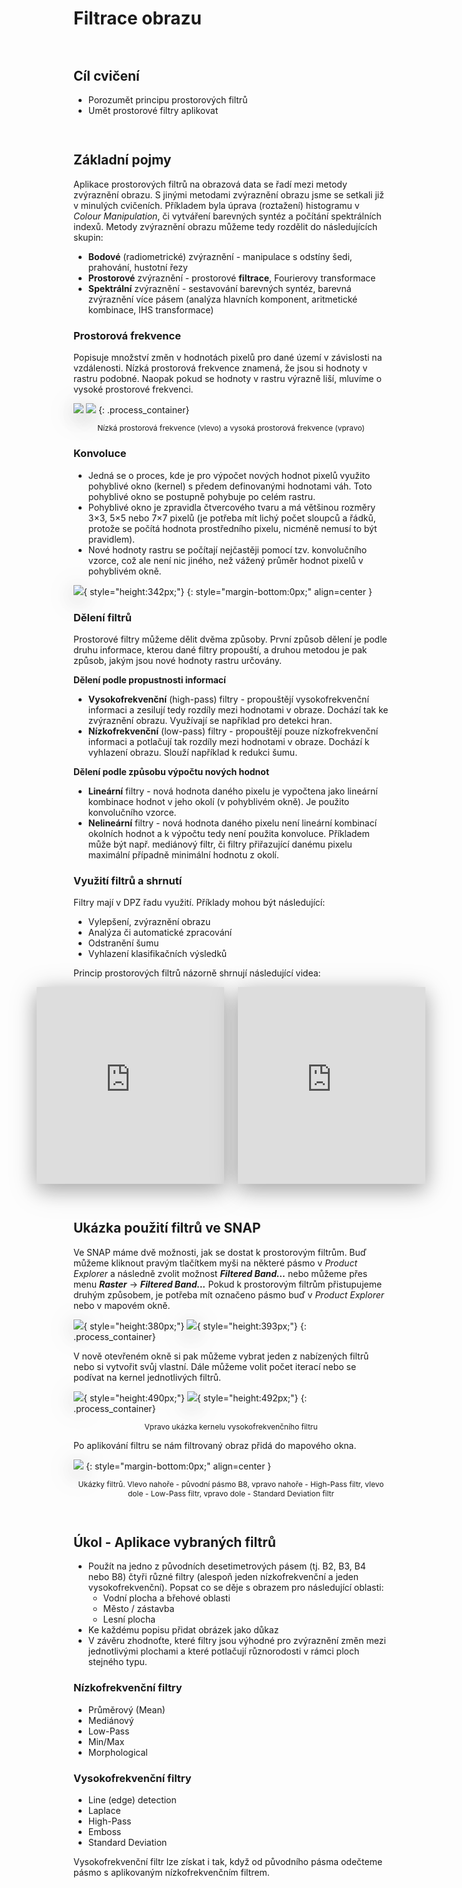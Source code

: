 <style>
  .md-typeset__scrollwrap {text-align: center ;}
  table th {text-align: center !important;}
  table td {text-align: center !important;}
  h2 {font-weight:700 !important;}                                                                   /* Pokus – zmena formatu nadpisu 2 */
  figcaption {font-size:12px;margin-top:5px !important;text-align:center;line-height:1.2em;}         /* Formatovani Popisku obrazku */
  hr.l1 {background-color:var(--md-primary-fg-color);height:2px;margin-bottom:3em !important;}       /* Formatovani Break Line – LEVEL 1 */
  img,iframe {filter:drop-shadow(0 10px 16px rgba(0,0,0,0.2)) drop-shadow(0 6px 20px rgba(0,0,0,0.2)) !important; object-fit:contain;} /* Stin pod obrazky a videi */

  /* TLACITKA */
  .md-button {text-align:center;transition: all .1s ease-in-out !important;}  /* Button – zarovnani textu */
  .md-button:hover {transform: scale(1.04);opacity:.8;background-color:var(--md-primary-fg-color) !important;border-color:var(--md-primary-fg-color) !important;color:var(--md-primary-bg-color) !important;/*filter: brightness(80%);*/}            /* Button Hover – animace zvetseni a zmeny barvy */
  .md-button:focus {opacity:.8;background-color:var(--md-primary-fg-color) !important;border-color:var(--md-primary-fg-color) !important;color:var(--md-primary-bg-color) !important;}                                                                /* Button Focus – stejny vzhled jako hover */
  .url-name {line-height:1.2;/*padding-top:5px !important;*/}                 /* Button s URL */
  .url-name span:first-child {font-size:.7em; font-weight:300;}               /* Button s URL – format*/
  .url-name span.twemoji {vertical-align:-0px;}                               /* Button s URL – zarovnani ikony*/
  .md-button.button_smaller {font-size:smaller; padding:1px 5px;}             /* Mensi button (bez URL) */

  /* FLEXBOXY */
  .process_container {display:flex !important; justify-content:center; align-items:center; column-gap:calc((100vw * 0.03) - 6px);} /* Kontejner pro content = FlexBox */
  .process_container div {display:flex;}                                                                                           /* Obsah (obrazky a sipky) */
  .process_container .process_icon {width:/*40px*/calc((100vw * 0.01) + 25px); flex-shrink:0;filter:none !important;}              /* Velikost ikony (bacha na mobily) */
  .process_container img {max-height:600px; display:flex;}                                    /* Obrazky ve flexboxech maji maximalni vysku */
</style>

# Filtrace obrazu

<hr class="l1">

## Cíl cvičení

- Porozumět principu prostorových filtrů
- Umět prostorové filtry aplikovat

<hr class="l1">

## Základní pojmy

Aplikace prostorových filtrů na obrazová data se řadí mezi metody zvýraznění obrazu. S jinými metodami zvýraznění obrazu jsme se setkali již v minulých cvičeních. Příkladem byla úprava (roztažení) histogramu v *Colour Manipulation*, či vytváření barevných syntéz a počítání spektrálních indexů. Metody zvýraznění obrazu můžeme tedy rozdělit do následujících skupin:

- **Bodové** (radiometrické) zvýraznění - manipulace s odstíny šedi, prahování, hustotní řezy
- **Prostorové** zvýraznění - prostorové **filtrace**, Fourierovy transformace
- **Spektrální** zvýraznění - sestavování barevných syntéz, barevná zvýraznění více pásem (analýza hlavních komponent, aritmetické kombinace, IHS
transformace)

### Prostorová frekvence

Popisuje množství změn v hodnotách pixelů pro dané území v závislosti na vzdálenosti. Nízká prostorová frekvence znamená, že jsou si hodnoty v rastru podobné. Naopak pokud se hodnoty v rastru výrazně liší, mluvíme o vysoké prostorové frekvenci.

![](../assets/cviceni4/01_low_spatial_frequency.png)
![](../assets/cviceni4/02_high_spatial_frequency.png)
{: .process_container}
<figcaption>Nízká prostorová frekvence (vlevo) a vysoká prostorová frekvence (vpravo)</figcaption>

### Konvoluce

- Jedná se o proces, kde je pro výpočet nových hodnot pixelů využito pohyblivé okno (kernel) s předem definovanými hodnotami váh. Toto pohyblivé okno se postupně pohybuje po celém rastru.
- Pohyblivé okno je zpravidla čtvercového tvaru a má většinou rozměry 3×3, 5×5 nebo 7×7 pixelů (je potřeba mít lichý počet sloupců a řádků, protože se počítá hodnota prostředního pixelu, nicméně nemusí to být pravidlem).
- Nové hodnoty rastru se počítají nejčastěji pomocí tzv. konvolučního vzorce, což ale není nic jiného, než vážený průměr hodnot pixelů v pohyblivém okně.

![](../assets/cviceni4/03_convolution.png){ style="height:342px;"}
{: style="margin-bottom:0px;" align=center }

### Dělení filtrů

Prostorové filtry můžeme dělit dvěma způsoby. První způsob dělení je podle druhu informace, kterou dané filtry propouští, a druhou metodou je pak způsob, jakým jsou nové hodnoty rastru určovány.

**Dělení podle propustnosti informací**

- **Vysokofrekvenční** (high-pass) filtry - propouštějí vysokofrekvenční informaci a zesilují tedy rozdíly mezi hodnotami v obraze. Dochází tak ke zvýraznění obrazu. Využívají se například pro detekci hran.
- **Nízkofrekvenční** (low-pass) filtry - propouštějí pouze nízkofrekvenční informaci a potlačují tak rozdíly mezi hodnotami v obraze. Dochází k vyhlazení obrazu. Slouží například k redukci šumu.

**Dělení podle způsobu výpočtu nových hodnot**

- **Lineární** filtry - nová hodnota daného pixelu je vypočtena jako lineární kombinace hodnot v jeho okolí (v pohyblivém okně). Je použito konvolučního vzorce.
- **Nelineární** filtry - nová hodnota daného pixelu není lineární kombinací okolních hodnot a k výpočtu tedy není použita konvoluce. Příkladem může být např. mediánový filtr, či filtry přiřazující danému pixelu maximální případně minimální hodnotu z okolí.

### Využití filtrů a shrnutí

Filtry mají v DPZ řadu využití. Příklady mohou být následující:

- Vylepšení, zvýraznění obrazu
- Analýza či automatické zpracování
- Odstranění šumu
- Vyhlazení klasifikačních výsledků

Princip prostorových filtrů názorně shrnují následující videa:

<div class="process_container">
<iframe width="560" height="315" src="https://www.youtube.com/embed/5_V_iJmtwwg?si=VStQYNNZ062CIMoQ" title="YouTube video player" frameborder="0" allow="accelerometer; autoplay; clipboard-write; encrypted-media; gyroscope; picture-in-picture; web-share" allowfullscreen></iframe>
<iframe width="560" height="315" src="https://www.youtube.com/embed/PDLSvWuhDwI?si=SDYJPBYJWyWw5TCW" title="YouTube video player" frameborder="0" allow="accelerometer; autoplay; clipboard-write; encrypted-media; gyroscope; picture-in-picture; web-share" allowfullscreen></iframe>
</div>

<hr class="l1">

## Ukázka použití filtrů ve SNAP

Ve SNAP máme dvě možnosti, jak se dostat k prostorovým filtrům. Buď můžeme kliknout pravým tlačítkem myši na některé pásmo v *Product Explorer* a následně zvolit možnost ***Filtered Band...*** nebo můžeme přes menu ***Raster*** → ***Filtered Band...*** Pokud k prostorovým filtrům přistupujeme druhým způsobem, je potřeba mít označeno pásmo buď v *Product Explorer* nebo v mapovém okně.

![](../assets/cviceni4/04_filtered_band.png){ style="height:380px;"}
![](../assets/cviceni4/05_filtered_band_menu.png){ style="height:393px;"}
{: .process_container}

V nově otevřeném okně si pak můžeme vybrat jeden z nabízených filtrů nebo si vytvořit svůj vlastní. Dále můžeme volit počet iterací nebo se podívat na kernel jednotlivých filtrů.

![](../assets/cviceni4/06_Create_Filtered_Band.png){ style="height:490px;"}
![](../assets/cviceni4/07_kernel.png){ style="height:492px;"}
{: .process_container}
<figcaption>Vpravo ukázka kernelu vysokofrekvenčního filtru</figcaption>

Po aplikování filtru se nám filtrovaný obraz přidá do mapového okna.

![](../assets/cviceni4/08_filter_examples.png)
{: style="margin-bottom:0px;" align=center }
<figcaption>Ukázky filtrů. Vlevo nahoře - původní pásmo B8, vpravo nahoře - High-Pass filtr, vlevo dole - Low-Pass filtr, vpravo dole - Standard Deviation filtr</figcaption>

<hr class="l1">

## Úkol - Aplikace vybraných filtrů

- Použít na jedno z původních desetimetrových pásem (tj. B2, B3, B4 nebo B8) čtyři různé filtry (alespoň jeden nízkofrekvenční a jeden vysokofrekvenční). Popsat co se děje s obrazem pro následující oblasti:
    - Vodní plocha a břehové oblasti
    - Město / zástavba
    - Lesní plocha
- Ke každému popisu přidat obrázek jako důkaz
- V závěru zhodnoťte, které filtry jsou výhodné pro zvýraznění změn mezi jednotlivými plochami a které potlačují různorodosti v rámci ploch stejného typu.

### Nízkofrekvenční filtry

- Průměrový (Mean)
- Mediánový
- Low-Pass
- Min/Max
- Morphological

### Vysokofrekvenční filtry

- Line (edge) detection
- Laplace
- High-Pass
- Emboss
- Standard Deviation

Vysokofrekvenční filtr lze získat i tak, když od původního pásma odečteme pásmo s aplikovaným nízkofrekvenčním filtrem.